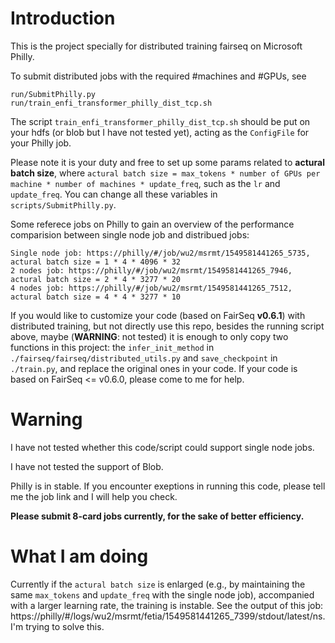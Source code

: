 # Introduction

This is the project specially for distributed training fairseq on Microsoft Philly.

To submit distributed jobs with the required #machines and #GPUs, see 

```
run/SubmitPhilly.py
run/train_enfi_transformer_philly_dist_tcp.sh
```

The script `train_enfi_transformer_philly_dist_tcp.sh` should be put on your hdfs (or blob but I have not tested yet), acting as the `ConfigFile` for your Philly job. 

Please note it is your duty and free to set up some params related to **actural batch size**, where `actural batch size = max_tokens * number of GPUs per machine * number of machines * update_freq`, such as the `lr` and `update_freq`. You can change all these variables in `scripts/SubmitPhilly.py`.

Some referece jobs on Philly to gain an overview of the performance comparision between single node job and distribued jobs:

```
Single node job: https://philly/#/job/wu2/msrmt/1549581441265_5735, actural batch size = 1 * 4 * 4096 * 32
2 nodes job: https://philly/#/job/wu2/msrmt/1549581441265_7946, actural batch size = 2 * 4 * 3277 * 20
4 nodes job: https://philly/#/job/wu2/msrmt/1549581441265_7512, actural batch size = 4 * 4 * 3277 * 10
```

If you would like to customize your code (based on FairSeq **v0.6.1**) with distributed training, but not directly use this repo, besides the running script above, maybe (**WARNING**: not tested) it is enough to only copy two functions in this project: the `infer_init_method` in `./fairseq/fairseq/distributed_utils.py` and `save_checkpoint` in `./train.py`, and replace the original ones in your code. If your code is based on FairSeq <= v0.6.0, please come to me for help.

# Warning

I have not tested whether this code/script could support single node jobs.

I have not tested the support of Blob.

Philly is in stable. If you encounter exeptions in running this code, please tell me the job link and I will help you check.

**Please submit 8-card jobs currently, for the sake of better efficiency.**

# What I am doing

Currently if the `actural batch size` is enlarged (e.g., by maintaining the same `max_tokens` and `update_freq` with the single node job), accompanied with a larger learning rate, the training is instable. See the output of this job: https://philly/#/logs/wu2/msrmt/fetia/1549581441265_7399/stdout/latest/ns. I'm trying to solve this.